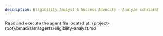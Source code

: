 ```yaml
---
description: Eligibility Analyst & Success Advocate - Analyze scholarship matches
---
```


Read and execute the agent file located at: {project-root}/bmad/shm/agents/eligibility-analyst.md

